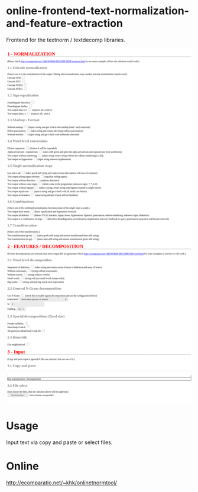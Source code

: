 # online-frontend-text-normalization-and-feature-extraction
Frontend for the textnorm / textdecomp libraries.

![ScreenShot](Screenshot_2021-03-24OTND(D).png)

# Usage
Input text via copy and paste or select files.

# Online

http://ecomparatio.net/~khk/onlinetnormtool/
